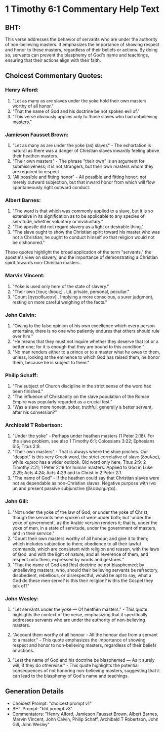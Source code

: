 # 1 Timothy 6:1 Commentary Help Text

## BHT:
This verse addresses the behavior of servants who are under the authority of non-believing masters. It emphasizes the importance of showing respect and honor to these masters, regardless of their beliefs or actions. By doing so, servants can prevent the blasphemy of God's name and teachings, ensuring that their actions align with their faith.

## Choicest Commentary Quotes:
### Henry Alford:
1. "Let as many as are slaves under the yoke hold their own masters worthy of all honor." 
2. "That the name of God and his doctrine be not spoken evil of."
3. "This verse obviously applies only to those slaves who had unbelieving masters."

### Jamieson Fausset Brown:
1. "Let as many as are under the yoke (as) slaves" - The exhortation is natural as there was a danger of Christian slaves inwardly feeling above their heathen masters.
2. "Their own masters" - The phrase "their own" is an argument for submissiveness; it is not strangers, but their own masters whom they are required to respect.
3. "All possible and fitting honor" - All possible and fitting honor; not merely outward subjection, but that inward honor from which will flow spontaneously right outward conduct.

### Albert Barnes:
1. "The word is that which was commonly applied to a slave, but it is so extensive in its signification as to be applicable to any species of servitude, whether voluntary or involuntary."
2. "The apostle did not regard slavery as a light or desirable thing."
3. "The slave ought to show the Christian spirit toward his master who was not a Christian; he ought to conduct himself so that religion would not be dishonored."

These quotes highlight the broad application of the term "servants," the apostle's view on slavery, and the importance of demonstrating a Christian spirit towards non-Christian masters.

### Marvin Vincent:
1. "Yoke is used only here of the state of slavery."
2. "Their own [τους ιδιους] . Lit. private, personal, peculiar."
3. "Count [ηγεισθωσαν] . Implying a more conscious, a surer judgment, resting on more careful weighing of the facts."

### John Calvin:
1. "Owing to the false opinion of his own excellence which every person entertains, there is no one who patiently endures that others should rule over him." 
2. "He means that they must not inquire whether they deserve that lot or a better one; for it is enough that they are bound to this condition."
3. "No man renders either to a prince or to a master what he owes to them, unless, looking at the eminence to which God has raised them, he honor them, because he is subject to them."

### Philip Schaff:
1. "The subject of Church discipline in the strict sense of the word had been finished."
2. "The influence of Christianity on the slave population of the Roman Empire was popularly regarded as a crucial test."
3. "Was a slave more honest, sober, truthful, generally a better servant, after his conversion?"

### Archibald T Robertson:
1. "Under the yoke" - Perhaps under heathen masters (1 Peter 2:18). For the slave problem, see also 1 Timothy 6:1; Colossians 3:22; Ephesians 6:5; Titus 2:9.
2. "Their own masters" - That is always where the shoe pinches. Our "despot" is this very Greek word, the strict correlative of slave (δουλος), while κυριος has a wider outlook. Old word only here, Titus 2:9; 2 Timothy 2:21; 1 Peter 2:18 for human masters. Applied to God in Luke 2:29; Acts 4:24; Acts 4:29 and to Christ in 2 Peter 2:1.
3. "The name of God" - If the heathen could say that Christian slaves were not as dependable as non-Christian slaves. Negative purpose with ινα μη and present passive subjunctive (βλασφημητα).

### John Gill:
1. "Not under the yoke of the law of God, or under the yoke of Christ; though the servants here spoken of were under both; but 'under the yoke of government', as the Arabic version renders it; that is, under the yoke of men, in a state of servitude, under the government of masters, and in their service."
2. "Count their own masters worthy of all honour; and give it to them; which includes subjection to them; obedience to all their lawful commands, which are consistent with religion and reason, with the laws of God, and with the light of nature; and all reverence of them, and respect unto them, expressed by words and gestures."
3. "That the name of God and [his] doctrine be not blasphemed; by unbelieving masters, who, should their believing servants be refractory, disobedient, rebellious, or disrespectful, would be apt to say, what a God do these men serve? is this their religion? is this the Gospel they talk of?"

### John Wesley:
1. "Let servants under the yoke — Of heathen masters." - This quote highlights the context of the verse, emphasizing that it specifically addresses servants who are under the authority of non-believing masters.

2. "Account them worthy of all honour - All the honour due from a servant to a master." - This quote emphasizes the importance of showing respect and honor to non-believing masters, regardless of their beliefs or actions.

3. "Lest the name of God and his doctrine be blasphemed — As it surely will, if they do otherwise." - This quote highlights the potential consequences of not honoring non-believing masters, suggesting that it can lead to the blasphemy of God's name and teachings.


## Generation Details
- Choicest Prompt: "choicest prompt v1"
- BHT Prompt: "bht prompt v3"
- Commentators: "Henry Alford, Jamieson Fausset Brown, Albert Barnes, Marvin Vincent, John Calvin, Philip Schaff, Archibald T Robertson, John Gill, John Wesley"
